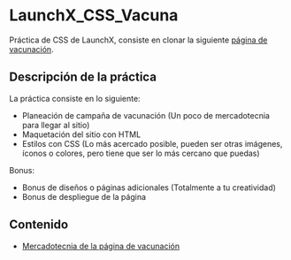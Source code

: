 # LaunchX_CSS_Vacuna
 Práctica de CSS de LaunchX, consiste en clonar la siguiente [página de vacunación](https://github.com/LaunchX-InnovaccionVirtual/FrontEnd-Mision/blob/main/03%20-%20CSS/practica/landingVacunaci%C3%B3n.png).
 
## Descripción de la práctica
La práctica consiste en lo siguiente:

- Planeación de campaña de vacunación (Un poco de mercadotecnia para llegar al sitio)
- Maquetación del sitio con HTML
- Estilos con CSS (Lo más acercado posible, pueden ser otras imágenes, íconos o colores, pero tiene que ser lo más cercano que puedas)

Bonus:

- Bonus de diseños o páginas adicionales (Totalmente a tu creatividad)
- Bonus de despliegue de la página

## Contenido
- [Mercadotecnia de la página de vacunación](https://github.com/semilun4/LaunchX_CSS_Vacuna/blob/main/Campaa_de_vacunacin.pdf)

